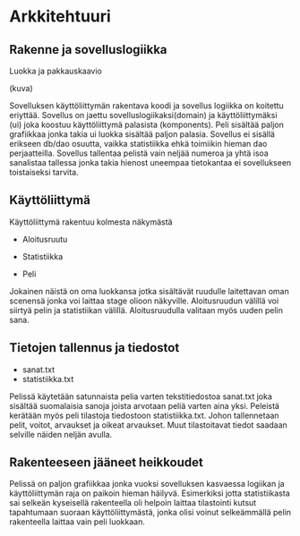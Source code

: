 # Arkkitehtuuri


## Rakenne ja sovelluslogiikka

Luokka ja pakkauskaavio

(kuva)

Sovelluksen käyttöliittymän rakentava koodi ja sovellus logiikka on koitettu eriyttää. Sovellus on jaettu 
sovelluslogiikaksi(domain) ja käyttöliittymäksi (ui) joka koostuu käyttöliittymä palasista (komponents). Peli sisältää paljon 
grafiikkaa jonka takia ui luokka sisältää paljon palasia. Sovellus ei sisällä erikseen db/dao osuutta, vaikka statistiikka ehkä 
toimiikin hieman dao perjaatteilla. Sovellus tallentaa pelistä vain neljää numeroa ja yhtä isoa sanalistaa tallessa jonka takia
hienost
uneempaa tietokantaa ei sovellukseen toistaiseksi tarvita.

## Käyttöliittymä 

Käyttöliittymä rakentuu kolmesta näkymästä 

- Aloitusruutu

- Statistiikka

- Peli 

Jokainen näistä on oma luokkansa jotka sisältävät ruudulle laitettavan oman scenensä jonka voi laittaa stage olioon näkyville.
Aloitusruudun välillä voi siirtyä pelin ja statistiikan välillä. Aloitusruudulla valitaan myös uuden pelin sana.

## Tietojen tallennus ja tiedostot

- sanat.txt 
- statistiikka.txt

Pelissä käytetään satunnaista pelia varten tekstitiedostoa sanat.txt joka sisältää suomalaisia sanoja joista arvotaan peliä varten
aina yksi. Peleistä kerätään myös peli tilastoja tiedostoon statistiikka.txt. Johon tallennetaan pelit, voitot, arvaukset ja 
oikeat arvaukset. Muut tilastoitavat tiedot saadaan selville näiden neljän avulla. 

## Rakenteeseen jääneet heikkoudet

Pelissä on paljon grafiikkaa jonka vuoksi sovelluksen kasvaessa logiikan ja käyttöliittymän raja on paikoin hieman häilyvä. 
Esimerkiksi jotta statistiikasta sai selkeän kyseisellä rakenteella oli helpoin laittaa tilastointi kutsut tapahtumaan suoraan
käyttöliittymästä, jonka olisi voinut selkeämmällä pelin rakenteella laittaa vain peli luokkaan.




